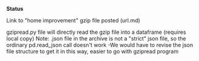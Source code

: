 **Status**

Link to "home improvement" gzip file posted (url.md)

gzipread.py file will directly read the gzip file into a dataframe (requires local copy)
Note: .json file in the archive is not a "strict" json file, so the ordinary pd.read_json call doesn't work 
  -We would have to revise the json file structure to get it in this way, easier to go with gzipread program
